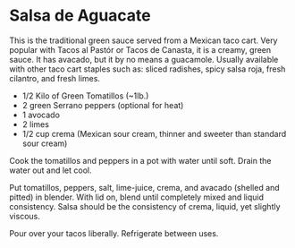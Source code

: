 Salsa de Aguacate
==========

This is the traditional green sauce served from a Mexican taco cart. Very popular with Tacos al Pastór or Tacos de Canasta, it is a creamy, green sauce. It has avacado, but it by no means a guacamole. Usually available with other taco cart staples such as: sliced radishes, spicy salsa roja, fresh cilantro, and fresh limes.

* 1/2 Kilo of Green Tomatillos (~1lb.)
* 2 green Serrano peppers (optional for heat)
* 1 avocado
* 2 limes
* 1/2 cup crema (Mexican sour cream, thinner and sweeter than standard sour cream)

Cook the tomatillos and peppers in a pot with water until soft. Drain the water out and let cool.

Put tomatillos, peppers, salt, lime-juice, crema, and avacado (shelled and pitted) in blender. With lid on, blend until completely mixed and liquid consistency. Salsa should be the consistency of crema, liquid, yet slightly viscous.

Pour over your tacos liberally. Refrigerate between uses.
